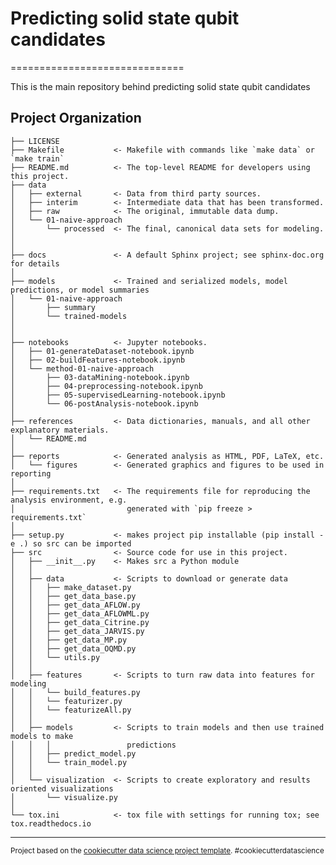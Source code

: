 # Predicting solid state qubit candidates
==============================

This is the main repository behind predicting solid state qubit candidates

Project Organization
------------

    ├── LICENSE
    ├── Makefile           <- Makefile with commands like `make data` or `make train`
    ├── README.md          <- The top-level README for developers using this project.
    ├── data
    │   ├── external       <- Data from third party sources.
    │   ├── interim        <- Intermediate data that has been transformed.
    │   ├── raw            <- The original, immutable data dump.
    │   └── 01-naive-approach
    │       └── processed  <- The final, canonical data sets for modeling.
    │
    │
    ├── docs               <- A default Sphinx project; see sphinx-doc.org for details
    │
    ├── models             <- Trained and serialized models, model predictions, or model summaries
    │   └── 01-naive-approach
    │       ├── summary
    │       └── trained-models
    │
    │
    ├── notebooks          <- Jupyter notebooks.
    │   ├── 01-generateDataset-notebook.ipynb
    │   ├── 02-buildFeatures-notebook.ipynb
    │   └── method-01-naive-approach
    │       ├── 03-dataMining-notebook.ipynb
    │       ├── 04-preprocessing-notebook.ipynb
    │       ├── 05-supervisedLearning-notebook.ipynb
    │       └── 06-postAnalysis-notebook.ipynb
    │
    ├── references         <- Data dictionaries, manuals, and all other explanatory materials.
    │   └── README.md       
    │
    ├── reports            <- Generated analysis as HTML, PDF, LaTeX, etc.
    │   └── figures        <- Generated graphics and figures to be used in reporting
    │
    ├── requirements.txt   <- The requirements file for reproducing the analysis environment, e.g.
    │                         generated with `pip freeze > requirements.txt`
    │
    ├── setup.py           <- makes project pip installable (pip install -e .) so src can be imported
    ├── src                <- Source code for use in this project.
    │   ├── __init__.py    <- Makes src a Python module
    │   │
    │   ├── data           <- Scripts to download or generate data
    │   │   ├── make_dataset.py
    │   │   ├── get_data_base.py
    │   │   ├── get_data_AFLOW.py
    │   │   ├── get_data_AFLOWML.py
    │   │   ├── get_data_Citrine.py
    │   │   ├── get_data_JARVIS.py
    │   │   ├── get_data_MP.py
    │   │   ├── get_data_OQMD.py
    │   │   └── utils.py
    │   │
    │   ├── features       <- Scripts to turn raw data into features for modeling
    │   │   └── build_features.py
    │   │   └── featurizer.py
    │   │   └── featurizeAll.py
    │   │
    │   ├── models         <- Scripts to train models and then use trained models to make
    │   │   │                 predictions
    │   │   ├── predict_model.py
    │   │   └── train_model.py
    │   │
    │   └── visualization  <- Scripts to create exploratory and results oriented visualizations
    │       └── visualize.py
    │
    └── tox.ini            <- tox file with settings for running tox; see tox.readthedocs.io

--------

<p><small>Project based on the <a target="_blank" href="https://drivendata.github.io/cookiecutter-data-science/">cookiecutter data science project template</a>. #cookiecutterdatascience</small></p>
